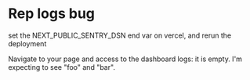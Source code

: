 # Rep logs bug


set the NEXT_PUBLIC_SENTRY_DSN end var on vercel, and rerun the deployment

Navigate to your page and access to the dashboard logs: it is empty. 
I'm expecting to see "foo" and "bar".


